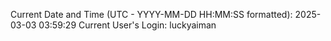 Current Date and Time (UTC - YYYY-MM-DD HH:MM:SS formatted): 2025-03-03 03:59:29
Current User's Login: luckyaiman
